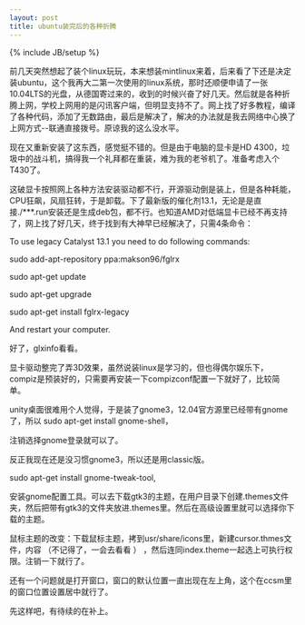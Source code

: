 ```yaml
---
layout: post
title: ubuntu装完后的各种折腾
---
```

{% include JB/setup %}

前几天突然想起了装个linux玩玩，本来想装mintlinux来着，后来看了下还是决定装ubuntu，这个我再大二第一次使用的linux系统，那时还顺便申请了一张10.04LTS的光盘，从德国寄过来的，收到的时候兴奋了好几天。然后就是各种折腾上网，学校上网用的是闪讯客户端，但明显支持不了。网上找了好多教程，编译了各种代码，添加了无数路由，最后是解决了，解决的办法就是我去网络中心换了上网方式--联通直接拨号。原谅我的这么没水平。



   现在又重新安装了这东西，感觉挺不错的。但是由于电脑的显卡是HD 4300，垃圾中的战斗机，搞得我一个礼拜都在重装，难为我的老爷机了。准备考虑入个T430了。



   这破显卡按照网上各种方法安装驱动都不行，开源驱动倒是装上，但是各种耗能，CPU狂飙，风扇狂转，于是卸载。下了最新版的催化剂13.1，无论是是直接./***.run安装还是生成deb包，都不行。也知道AMD对低端显卡已经不再支持了，网上找了好几天，终于找到有大神早已经解决了，只需4条命令：

To use legacy Catalyst 13.1 you need to do following commands:



sudo add-apt-repository ppa:makson96/fglrx

sudo apt-get update

sudo apt-get upgrade

sudo apt-get install fglrx-legacy



And restart your computer.



好了，glxinfo看看。



   显卡驱动整完了弄3D效果，虽然说装linux是学习的，但也得偶尔娱乐下，compiz是预装好的，只需要再安装一下compizconf配置一下就好了，比较简单。



   unity桌面很难用个人觉得，于是装了gnome3，12.04官方源里已经带有gnome了，所以 sudo apt-get install gnome-shell，



注销选择gnome登录就可以了。

   反正我现在还是没习惯gnome3，所以还是用classic版。

sudo apt-get install gnome-tweak-tool,

安装gnome配置工具。可以去下载gtk3的主题，在用户目录下创建.themes文件夹，然后把带有gtk3的文件夹放进.themes里。然后在高级设置里就可以选择你下载的主题。



鼠标主题的改变：下载鼠标主题，拷到usr/share/icons里，新建cursor.thmes文件，内容 （不记得了，一会去看看 ）  ，然后连同index.theme一起选上可执行权限。注销一下就行了。



还有一个问题就是打开窗口，窗口的默认位置一直出现在左上角，这个在ccsm里的窗口位置设置居中就行了。



先这样吧，有待续的在补上。